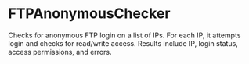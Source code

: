 # FTPAnonymousChecker
Checks for anonymous FTP login on a list of IPs.  For each IP, it attempts login and checks for read/write access.  Results include IP, login status, access permissions, and errors.
